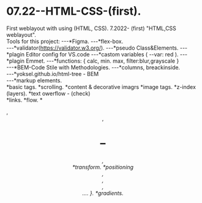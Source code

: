 # 07.22--HTML-CSS-(first).
First weblayout with using (HTML, CSS).
7.2022- (first) "HTML,CSS weblayout".                                                                                                        
Tools for this project:
                 ---*Figma.                                      ---*flex-box.   
                 ---*validator(https://validator.w3.org/).       ---*pseudo Class&Elements. 
                 ---*plagin Editor config for VS.code            ---*castom variables ( --var: red ).
                 ---*plagin Emmet.                               ---*functions: {  calc, min. max, filter:blur,grayscale }  
                 ---*BEM-Code Stile with Methodologies.          ---*columns, breackinside.   
                 ---*yoksel.github.io/html-tree - BEM  
                 ---*markup elements.    
 *basic tags.              *scrolling.                                        *content & decorative imagrs
 *image tags.              *z-index (layers).                                 *text owerflow - (check)       
 *links.                   *flow.                                             *<audio>, <video>
 *buttons.                 *stylization (text, colors, fonts,                 *Forms: { lable, checkbox, radiobtnm, 
 *list tags.                 background, borders, shadows).                      textarea, placeholder, select, 
 *tables tags.             *image formats.                                       disabled, fieldset & legend...       }
 *selectors                *connecting fonts.                                 *combinator selectors.
 *properties               *site container .                                  *all: unset, initial, inherit, revert.
 *block model              *Semantics of the HTML tree:  {                    *transition.
 *border-box                 <main />, <header>,<h1>–<h6>, <nav>              *transform.
 *positioning                <section>, <article>, <aside>, <footer>.... }.   *gradients.
